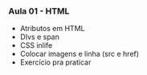 ### Aula 01 - HTML
 * Atributos em HTML
 * DIvs e span
 * CSS inlife
 * Colocar imagens e linha (src e href)
 * Exercício pra praticar
 